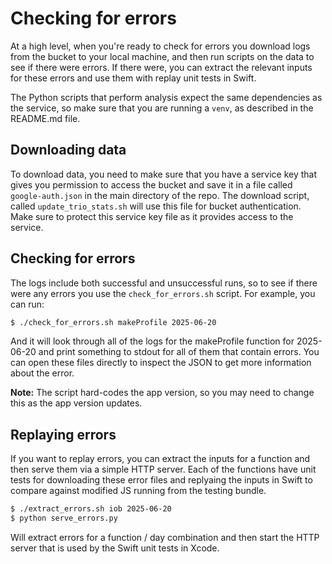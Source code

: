# Checking for errors

At a high level, when you're ready to check for errors you download
logs from the bucket to your local machine, and then run scripts on
the data to see if there were errors. If there were, you can extract
the relevant inputs for these errors and use them with replay unit
tests in Swift.

The Python scripts that perform analysis expect the same dependencies
as the service, so make sure that you are running a `venv`, as
described in the README.md file.

## Downloading data

To download data, you need to make sure that you have a service key
that gives you permission to access the bucket and save it in a file
called `google-auth.json` in the main directory of the repo. The
download script, called `update_trio_stats.sh` will use this file for
bucket authentication. Make sure to protect this service key file as
it provides access to the service.

## Checking for errors

The logs include both successful and unsuccessful runs, so to see if
there were any errors you use the `check_for_errors.sh` script. For
example, you can run:

```bash
$ ./check_for_errors.sh makeProfile 2025-06-20
```

And it will look through all of the logs for the makeProfile function
for 2025-06-20 and print something to stdout for all of them that
contain errors. You can open these files directly to inspect the JSON
to get more information about the error.

**Note:** The script hard-codes the app version, so you may need to
change this as the app version updates.

## Replaying errors

If you want to replay errors, you can extract the inputs for a
function and then serve them via a simple HTTP server. Each of the
functions have unit tests for downloading these error files and
replyaing the inputs in Swift to compare against modified JS running
from the testing bundle.

```bash
$ ./extract_errors.sh iob 2025-06-20
$ python serve_errors.py
```

Will extract errors for a function / day combination and then start
the HTTP server that is used by the Swift unit tests in Xcode.
